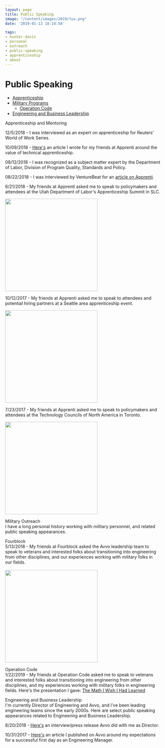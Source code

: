 ```yaml
---
layout: page
title: Public Speaking
image: "/content/images/2019/tux.png"
date: '2019-01-13 18:14:58'

tags:
- hunter-davis
- personal
- outreach
- public-speaking
- apprenticeship
- about
---
```

# Public Speaking
+ [Apprenticeship](#apprenticeship)
+ [Military Programs](#military)
  + [Operation Code](#operationcode)
+ [Engineering and Business Leadership](#leadership)


<a id='apprenticeship'>Apprenticeship and Mentoring</a>
<br>

12/5/2018 - I was interviewed as an expert on apprenticeship for Reuters’ World of Work Series.

10/09/2018 - <a href="https://apprenticareers.org/why-your-company-and-the-tech-industry-needs-apprenticeships/">Here's</a> an article I wrote for my friends at Apprenti around the value of technical apprenticeship.

09/12/2018 - I was recognized as a subject matter expert by the Department of Labor, Division of Program Quality, Standards and Policy.

08/22/2018 - I was interviewed by VentureBeat for an <a href="https://venturebeat.com/2018/08/22/seattles-apprenti-seeks-to-take-its-tech-apprenticeship-program-nationwide/">article on Apprenti</a>.

6/21/2018 - My friends at Apprenti asked me to speak to policymakers and attendees at the Utah Department of Labor's Apprenticeship Summit in SLC.
<br>

<img src="http://www.hunterdavis.com/content/images/2019/apprentice_panel_SLC.jpg" height="300">

10/12/2017 - My friends at Apprenti asked me to speak to attendees and potential hiring partners at a Seattle area apprenticeship event.
<br>

<img src="http://www.hunterdavis.com/content/images/2019/apprenti_codefellows.jpg" height="300">

7/23/2017 - My friends at Apprenti asked me to speak to policymakers and attendees at the Technology Councils of North America in Toronto.
<br>

<img src="http://www.hunterdavis.com/content/images/2019/apprenti_tecna17.jpg" height="300">

<a id='military'>Military Outreach</a>
<br>
I have a long personal history working with military personnel, and related public speaking appearances.

<a id='operationcode'>Fourblock</a>
<br>
5/13/2018 - My friends at Fourblock asked the Avvo leadership team to speak to veterans and interested folks about transitioning into engineering from other disciplines, and our experiences working with military folks in our fields.  
<br><img src="http://www.hunterdavis.com/content/images/2019/fourblock.jpeg" height="300">

<a id='operationcode'>Operation Code</a>
<br>
1/22/2019 - My friends at Operation Code asked me to speak to veterans and interested folks about transitioning into engineering from other disciplines, and my experiences working with military folks in engineering fields.  Here's the presentation I gave: <a href="http://www.hunterdavis.com/PRESENTATION-The-Math-I-Wish-I-Learned/">The Math I Wish I Had Learned</a>

<a id='leadership'>Engineering and Business Leadership</a>
<br>
I'm currently Director of Engineering and Avvo, and I've been leading engineering teams since the early 2000s. Here are select public speaking appearances related to Engineering and Business Leadership.

8/20/2018 - <a href="https://stories.avvo.com/inside-avvo/life-at-avvo/meet-hunter-davis">Here's</a> an interview/press release Avvo did with me as Director.

10/31/2017 - <a href="http://engineering.avvo.com/articles/your-first-day-as-an-engineering-manager.html">Here's</a> an article I published on Avvo around my expectations for a successful first day as an Engineering Manager.  
